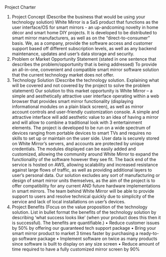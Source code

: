 Project Charter
1) Project Concept (Describe the business that would be using your technology solution)
White Mirror is a SaS product that functions as the user interface/OS for smart mirrors - an up-andcoming novelty in home décor and smart home DIY projects. It is developed to be distributed to smart mirror manufacturers, as well as on the “direct-to-consumer” basis. We, as a company, provide the software access and customer support based off different subscription levels, as well as any backend maintenance, updates and user’s data storage and security.
2) Problem or Market Opportunity Statement (stated in one sentence that describes the problem/opportunity that is being addressed)
To provide an all-in-one, convenient and compatible smart mirror software solution that the current technology market does not offer.
3) Technology Solution (Describe the technology solution. Explaining what will be covered and not covered by the project to solve the problem statement)
Our solution to this market opportunity is White Mirror – a simple and aesthetically attractive user interface operating within a web browser that provides smart mirror functionality (displaying informational modules on a plain black screen), as well as mirror account controls and user-friendly customization console. A simple and attractive interface will add aesthetic value to an idea of having a mirror and will allow to combine a traditional look with
3
entertainment elements. The project is developed to be run on a wide spectrum of devices ranging from portable devices to smart TVs and requires no skills to set up or maintain on the user side. User data is securely stored on White Mirror’s servers, and accounts are protected by unique credentials. The modules displayed can be easily added and customized, allowing the community around White Mirror to expand the functionality of the software however they see fit. The back end of the service is hosted on AWS, allowing scalability and increased resistance against large flows of traffic, as well as providing additional layers to user’s personal data. Our solution excludes any sort of manufacturing or design of smart mirror units themselves, as the aim of the project is to offer compatibility for any current AND future hardware implementations in smart mirrors. The team behind White Mirror will be able to provide support to users and resolve technical quickly due to simplicity of the service and lack of local installations on user’s devices.
4) Project Benefits (Focus on the value proposition of the technology solution. List in
bullet format the benefits of the technology solution by describing ‘what success looks like’ (when your product does this then it is successful). The benefits are quantifiable.)
• Reduce customer issues by 50% by offering our guaranteed tech support package
• Bring your smart mirror product to market 3 times faster by purchasing a ready-to-go software package
• Implement software on twice as many products since software is built to display on any size screen
• Reduce amount of time required to have a fully customized mirror screen by 90%
